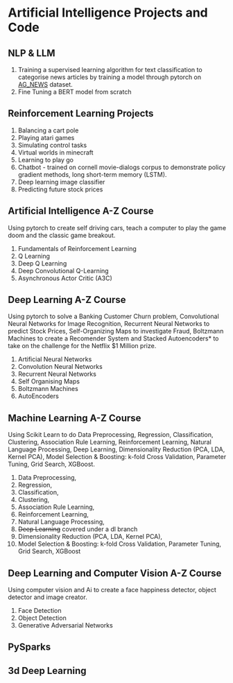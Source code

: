 # Artificial Intelligence Projects and Code

## NLP & LLM
1. Training a supervised learning algorithm for text classification to categorise news articles by training a model through pytorch on [AG_NEWS](https://pytorch.org/tutorials/beginner/text_sentiment_ngrams_tutorial.html) dataset.
2. Fine Tuning a BERT model from scratch

## Reinforcement Learning Projects
1. Balancing a cart pole
2. Playing atari games
3. Simulating control tasks
4. Virtual worlds in minecraft
5. Learning to play go
6. Chatbot - trained on cornell movie-dialogs corpus to demonstrate policy gradient methods, long short-term memory (LSTM).
7. Deep learning image classifier
8. Predicting future stock prices

## Artificial Intelligence A-Z Course
Using pytorch to create self driving cars, teach a computer to play the game doom and the classic game breakout.

1. Fundamentals of Reinforcement Learning
2. Q Learning
3. Deep Q Learning
4. Deep Convolutional Q-Learning
5. Asynchronous Actor Critic (A3C)

## Deep Learning A-Z Course
Using pytorch to solve a Banking Customer Churn problem, Convolutional Neural Networks for Image Recognition, Recurrent Neural Networks to predict Stock Prices, Self-Organizing Maps to investigate Fraud, Boltzmann Machines to create a Recomender System and Stacked Autoencoders* to take on the challenge for the Netflix $1 Million prize.

1. Artificial Neural Networks
2. Convolution Neural Networks
3. Recurrent Neural Networks
4. Self Organising Maps
5. Boltzmann Machines
6. AutoEncoders

## Machine Learning A-Z Course
Using Scikit Learn to do Data Preprocessing, Regression, Classification, Clustering, Association Rule Learning, Reinforcement Learning, Natural Language Processing, Deep Learning, Dimensionality Reduction (PCA, LDA, Kernel PCA), Model Selection & Boosting: k-fold Cross Validation, Parameter Tuning, Grid Search, XGBoost.

1. Data Preprocessing, 
2. Regression, 
3. Classification, 
4. Clustering, 
5. Association Rule Learning, 
6. Reinforcement Learning,
7. Natural Language Processing, 
8. ~~Deep Learning~~ covered under a dl branch
9. Dimensionality Reduction (PCA, LDA, Kernel PCA), 
10. Model Selection & Boosting: k-fold Cross Validation, Parameter Tuning, Grid Search, XGBoost

## Deep Learning and Computer Vision A-Z Course
Using computer vision and Ai to create a face happiness detector, object detector and image creator.

1. Face Detection
2. Object Detection
3. Generative Adversarial Networks

## PySparks

## 3d Deep Learning


